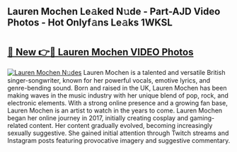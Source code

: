 ## Lauren Mochen Le𝚊ked N𝚞de - Part-AJD Video Photos - Hot Onlyf𝚊ns Le𝚊ks 1WKSL

# <h2><a href="http://ab65108.deff.icu/?id=Lauren+Mochen">🔗 New 👉🔴 Lauren Mochen VIDEO Photos</a></h2>

[![Lauren Mochen N𝚞des](https://i.imgur.com/rIISA9y.gif)](http://ab65108.deff.icu/?id=Lauren+Mochen)
Lauren Mochen is a talented and versatile British singer-songwriter, known for her powerful vocals, emotive lyrics, and genre-bending sound. Born and raised in the UK, Lauren Mochen has been making waves in the music industry with her unique blend of pop, rock, and electronic elements. With a strong online presence and a growing fan base, Lauren Mochen is an artist to watch in the years to come. Lauren Mochen began her online journey in 2017, initially creating cosplay and gaming-related content. Her content gradually evolved, becoming increasingly sexually suggestive. She gained initial attention through Twitch streams and Instagram posts featuring provocative imagery and suggestive commentary.
